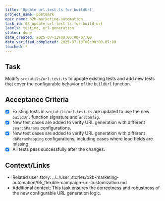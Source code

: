 ```yaml
---
title: 'Update url.test.ts for buildUrl'
project_name: postmark
epic_name: b2b-marketing-automation
task_id: 08_update-url-test-ts-for-build-url
labels: testing, url-generation
status: done
date_created: 2025-07-13T00:00:00-07:00
date_verified_completed: 2025-07-13T00:00:00-07:00
touched: *
---
```


## Task

Modify `src/utils/url.test.ts` to update existing tests and add new tests that cover the configurable behavior of the `buildUrl` function.

## Acceptance Criteria

- [x] Existing tests in `src/utils/url.test.ts` are updated to use the new `buildUrl` function signature and `urlConfig`.
- [x] New test cases are added to verify URL generation with different `searchParams` configurations.
- [x] New test cases are added to verify URL generation with different `dbParamMapping` configurations, including cases where lead fields are missing.
- [x] All tests pass successfully after the changes.

## Context/Links

- Related user story: ../../user_stories/b2b-marketing-automation/05_flexible-campaign-url-customization.md
- Additional context: This task ensures the correctness and robustness of the new configurable URL generation logic.

